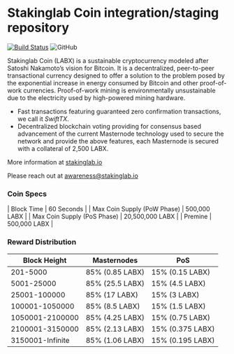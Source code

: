 Stakinglab Coin integration/staging repository
=================================================
[![Build Status](https://travis-ci.org/stakinglab/stakinglab.svg?branch=master)](https://travis-ci.org/stakinglab/stakinglab) ![GitHub](https://img.shields.io/github/license/mashape/apistatus.svg)

Stakinglab Coin (LABX) is a sustainable cryptocurrency modeled after Satoshi Nakamoto’s vision for Bitcoin. It is a decentralized, peer-to-peer transactional currency designed to offer a solution to the problem posed by the exponential increase in energy consumed by Bitcoin and other proof-of-work currencies. Proof-of-work mining is environmentally unsustainable due to the electricity used by high-powered mining hardware.

- Fast transactions featuring guaranteed zero confirmation transactions, we call it _SwiftTX_.
- Decentralized blockchain voting providing for consensus based advancement of the current Masternode
  technology used to secure the network and provide the above features, each Masternode is secured
  with a collateral of 2,500 LABX.

More information at [stakinglab.io](http://www.stakinglab.io)

Please reach out at awareness@stakinglab.io

### Coin Specs
| Block Time                  | 60 Seconds      |
| Max Coin Supply (PoW Phase) | 500,000 LABX    |
| Max Coin Supply (PoS Phase) | 20,500,000 LABX |
| Premine                     | 500,000 LABX    |

### Reward Distribution

| **Block Height** | **Masternodes**  | **PoS**          |
|------------------|------------------|------------------|
| 201-5000         | 85% (0.85 LABX)  | 15% (0.15 LABX)   |
| 5001-25000       | 85% (25.5 LABX)  | 15% (4.5 LABX)     |
| 25001-100000     | 85% (17 LABX)    | 15% (3 LABX)     |
| 100001-1050000   | 85% (8.5 LABX)   | 15% (1.5 LABX)     |
| 1050001-2100000  | 85% (4.25 LABX)  | 15% (0.75 LABX)   |
| 2100001-3150000  | 85% (2.13 LABX)  | 15% (0.375 LABX)  |
| 3150001-Infinite | 85% (1.06 LABX)  | 15% (0.195 LABX)  |
